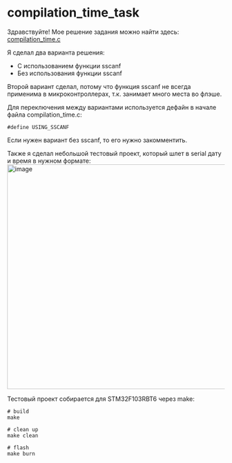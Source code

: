 # compilation_time_task

Здравствуйте!
Мое решение задания можно найти здесь: [compilation_time.c](https://github.com/nktsb/compilation_time_task/blob/main/Src/compilation_time.c)

Я сделал два варианта решения:
- С использованием функции sscanf
- Без использования функции sscanf

Второй вариант сделал, потому что функция sscanf не всегда применима в микроконтроллерах, т.к. занимает много места во флэше.

Для переключения между вариантами используется дефайн в начале файла compilation_time.c:

`#define USING_SSCANF`

Если нужен вариант без sscanf, то его нужно закомментить.

Также я сделал небольшой тестовый проект, который шлет в serial дату и время в нужном формате:
<img width="521" alt="image" src="https://github.com/nktsb/compilation_time_task/assets/55137551/6dc79c27-8b75-4b34-8c11-b173fcd2df76">

Тестовый проект собирается для STM32F103RBT6 через make:
```
# build
make

# clean up
make clean

# flash
make burn
```
